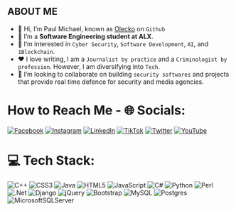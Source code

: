 ## ABOUT ME 
- 👋 Hi, I’m Paul Michael, known as [Olecko](https://github.com/olecko) on `Github`
- 👀 I’m a **Software Engineering student at ALX**.
- 🌱 I’m interested in `Cyber Security`, `Software Development`, `AI`, and `1Blockchain`.
- ❤ I love writing, I am a `Journalist by practice` and a `Criminologist by profession`. However, I am diversifying into `Tech`.
- 💞️ I’m looking to collaborate on building `security softwares` and projects that provide real time defence for security and media agencies.

# How to Reach Me - 🌐 Socials:
[![Facebook](https://img.shields.io/badge/Facebook-%231877F2.svg?logo=Facebook&logoColor=white)](https://facebook.com/mcpaul2)
[![Instagram](https://img.shields.io/badge/Instagram-%23E4405F.svg?logo=Instagram&logoColor=white)](https://instagram.com/@realmc_paul)
[![LinkedIn](https://img.shields.io/badge/LinkedIn-%230077B5.svg?logo=linkedin&logoColor=white)](http://linkedin.com/min_paul)
[![TikTok](https://img.shields.io/badge/TikTok-%23000000.svg?logo=TikTok&logoColor=white)](https://tiktok.com/@realmcpaul) 
[![Twitter](https://img.shields.io/badge/Twitter-%231DA1F2.svg?logo=Twitter&logoColor=white)](https://twitter.com/@realmc_paul) 
[![YouTube](https://img.shields.io/badge/YouTube-%23FF0000.svg?logo=YouTube&logoColor=white)](https://youtube.com/@mrpaulhub) 

# 💻 Tech Stack:
![C++](https://img.shields.io/badge/c++-%2300599C.svg?style=for-the-badge&logo=c%2B%2B&logoColor=white) ![CSS3](https://img.shields.io/badge/css3-%231572B6.svg?style=for-the-badge&logo=css3&logoColor=white) ![Java](https://img.shields.io/badge/java-%23ED8B00.svg?style=for-the-badge&logo=java&logoColor=white) ![HTML5](https://img.shields.io/badge/html5-%23E34F26.svg?style=for-the-badge&logo=html5&logoColor=white) ![JavaScript](https://img.shields.io/badge/javascript-%23323330.svg?style=for-the-badge&logo=javascript&logoColor=%23F7DF1E) ![C#](https://img.shields.io/badge/c%23-%23239120.svg?style=for-the-badge&logo=c-sharp&logoColor=white) ![Python](https://img.shields.io/badge/python-3670A0?style=for-the-badge&logo=python&logoColor=ffdd54) ![Perl](https://img.shields.io/badge/perl-%2339457E.svg?style=for-the-badge&logo=perl&logoColor=white) ![.Net](https://img.shields.io/badge/.NET-5C2D91?style=for-the-badge&logo=.net&logoColor=white) ![Django](https://img.shields.io/badge/django-%23092E20.svg?style=for-the-badge&logo=django&logoColor=white) ![jQuery](https://img.shields.io/badge/jquery-%230769AD.svg?style=for-the-badge&logo=jquery&logoColor=white) ![Bootstrap](https://img.shields.io/badge/bootstrap-%23563D7C.svg?style=for-the-badge&logo=bootstrap&logoColor=white) ![MySQL](https://img.shields.io/badge/mysql-%2300f.svg?style=for-the-badge&logo=mysql&logoColor=white) ![Postgres](https://img.shields.io/badge/postgres-%23316192.svg?style=for-the-badge&logo=postgresql&logoColor=white) ![MicrosoftSQLServer](https://img.shields.io/badge/Microsoft%20SQL%20Sever-CC2927?style=for-the-badge&logo=microsoft%20sql%20server&logoColor=white)

<!---
olecko/olecko is a ✨ special ✨ repository because its `README.md` (this file) appears on your GitHub profile.
You can click the Preview link to take a look at your changes.
--->
